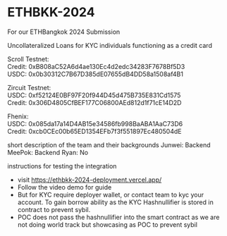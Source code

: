 # ETHBKK-2024
For our ETHBangkok 2024 Submission

Uncollateralized Loans for KYC individuals functioning as a credit card 

Scroll Testnet:
<br>
Credit: 0xB808aC52A6d4ae130Ec4d2edc34283F7678Bf5D3
<br>
USDC: 0x0b30312C7B67D385dE07655dB4DD58a1508af4B1

Zircuit Testnet:
<br>
USDC: 0xf52124E0BF97F20f944D45d475B735E831Cd1575
<br>
Credit: 0x306D4805CfBEF177C06800AEd812d1f71cE14D2D

Fhenix:
<br>
USDC: 0x085da17a14D4AB15e34586fb998BaABA1AaC73D6
<br>
Credit: 0xcb0CEc00b65ED1354EFb7f3f551897Ec480504dE



short description of the team and their backgrounds
Junwei: Backend
MeePok: Backend
Ryan: No

instructions for testing the integration
- visit https://ethbkk-2024-deployment.vercel.app/
- Follow the video demo for guide
- But for KYC require deployer wallet, or contact team to kyc your account. To gain borrow ability as the KYC Hashnullifier is stored in contract to prevent sybil.
- POC does not pass the hashnullifier into the smart contract as we are not doing world track but showcasing as POC to prevent sybil
